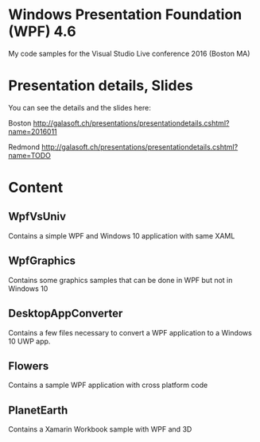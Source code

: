 # Windows Presentation Foundation (WPF) 4.6

My code samples for the Visual Studio Live conference 2016 (Boston MA)

# Presentation details, Slides

You can see the details and the slides here:

Boston
http://galasoft.ch/presentations/presentationdetails.cshtml?name=2016011

Redmond
http://galasoft.ch/presentations/presentationdetails.cshtml?name=TODO

# Content

## WpfVsUniv

Contains a simple WPF and Windows 10 application with same XAML

## WpfGraphics

Contains some graphics samples that can be done in WPF but not in Windows 10

## DesktopAppConverter

Contains a few files necessary to convert a WPF application to a Windows 10 UWP app.

## Flowers

Contains a sample WPF application with cross platform code

## PlanetEarth

Contains a Xamarin Workbook sample with WPF and 3D